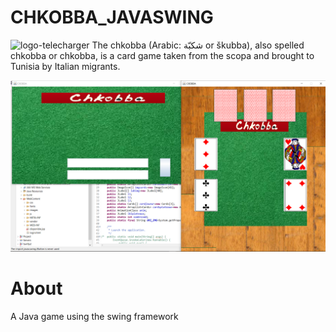# CHKOBBA_JAVASWING
![logo-telecharger](https://user-images.githubusercontent.com/38885637/107675252-2fefb700-6c98-11eb-844d-7744b70d6556.png)
The chkobba (Arabic: شكبّة or škubba), also spelled chkobba or chkobba, is a card game taken from the scopa and brought to Tunisia by Italian migrants.

![Screenshot](./Screen/img.PNG)

# About 
A Java game using the swing framework 
